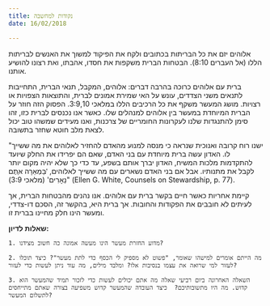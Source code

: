 ```yaml
---
title: נקודות למחשבה
date: 16/02/2018

---
```


אלוהים יזם את כל הבריתות בכתובים ולקח את הפיקוד למשוך את האנשים לבריתות הללו (אל העברים 8:10). הבטחות הברית משקפות את חסדו, אהבתו, ואת רצונו להושיע אותנו.

ברית עם אלוהים כרוכה בהרבה דברים: אלוהים, המקבל, תנאי הברית, התחייבות לתנאים משני הצדדים, עונש על האי שמירת אמונים לברית, והתוצאות הצפויות או רצויות. מושג המעשר משקף את כל הרכיבים הללו במלאכי 3:9,10. הפסוק הזה חוזר על הברית המיוחדת במעשר בין אלוהים למנהלים שלו. כאשר אנו נכנסים לברית כזו, זהו סימן להתנגדות שלנו לעקרונות החומריים של צרכנות, ואנו מעידים שמשהו טוב יכול לצאת מלב חוטא שחזר בתשובה.

"ישנו רוח קרובה ואנוכית שנראה כי מנסה למנוע מהאדם להחזיר לאלוהים את מה ששייך לו. האדון עשה ברית מיוחדת עם בני האדם, שאם הם יפרידו את החלק שיועד להתקדמות מלכות המשיח, האדון יברך אותם בשפע, עד כדי כך שלא יהיה מקום יותר לקבל את מתנותיו. אבל אם בני האדם נשארים עם מה ששייך לאלוהים, 'ּבַּמְאֵרָה אַּתֶם נֵאָרִים' (מלאכי 3:9)" (Ellen G. White, Counsels on Stewardship, p. 77).

קיימת אחריות כאשר חיים בקשר ברית עם אלוהים. אנו נהנים מהבטחות הברית, אך לעיתים לא חובבים את הפקודות והחובות. אך ברית היא, בהקשר זה, הסכם דו-צדדי, ומעשר הינו חלק מחיינו בברית זו.

**שאלות לדיון:**

`1. מדוע החזרת מעשר הינו מעשה אמונה כה חשוב מצידנו?`

`2. מה הייתם אומרים למישהו שאומר, "פשוט לא מספיק לי הכסף כדי לתת מעשר"? כיצד תוכלו לעזור למי שרואה את עצמו בנסיבות אלו? ומלבד מילים, מה עוד ניתן לעשות כדי לעזור?`

`3. השאלה האחרונה ביום רביעי שאלה מה אתם יכולים לעשות כדי לזכור תמיד שהמעשר הוא קדוש. מה היו מתשובותיכם?  כיצד העובדה שהמעשר קדוש משפיעה בצורה שאתם מתייחסים לתשלום המעשר?`